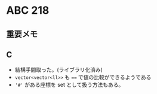 # ABC 218

## 重要メモ

## C

- 結構手間取った。(ライブラリ化済み)
- `vector<vector<ll>>` も `==` で値の比較ができるようである
- `'#'` がある座標を set として扱う方法もある。
